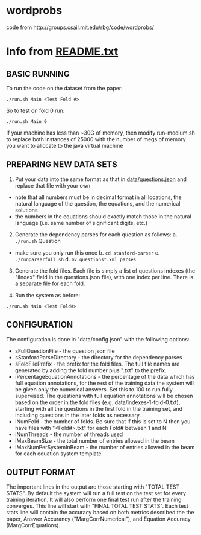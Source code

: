 # wordprobs

code from http://groups.csail.mit.edu/rbg/code/wordprobs/


# Info from [README.txt](README.txt)

## BASIC RUNNING
To run the code on the dataset from the paper:
```
./run.sh Main <Test Fold #>
```
So to test on fold 0 run:
```
./run.sh Main 0
```

If your machine has less than ~30G of memory, then modify run-medium.sh to replace both instances of 25000 with the number of megs of memory you want to allocate to the java virtual machine

## PREPARING NEW DATA SETS
1.  Put your data into the same format as that in [data/questions.json](`data/questions.json`) and replace that file with your own
  * note that all numbers must be in decimal format in all locations, the natural language of the question, the equations, and the numerical solutions
  * the numbers in the equations should exactly match those in the natural language (i.e. same number of significant digits, etc.)

2.  Generate the dependency parses for each question as follows:
 a. `./run.sh` Question  
   - make sure you only run this once
 b. `cd stanford-parser`
 c. `./runparserfull.sh`
 d. `mv questions*.xml parses`

3. Generate the fold files.  Each file is simply a list of questions indexes (the "iIndex" field in the questions.json file), with one index per line.  There is a separate file for each fold.


3.  Run the system as before:
```
./run.sh Main <Test Fold#>
```

## CONFIGURATION

The configuration is done in "data/config.json" with the following options:
* sFullQuestionFile - the question json file
* sStanfordParseDirectory - the directory for the dependency parses
* sFoldFilePrefix - the prefix for the fold files.  The full file names are generated by adding the fold number plus ".txt" to the prefix.
* iPercentageEquationAnnotations - the percentage of the data which has full equation annotations, for the rest of the training data the system will be given only the numerical answers.  Set this to 100 to run fully supervised.  The questions with full equation annotations will be chosen based on the order in the fold files (e.g. data/indexes-1-fold-0.txt), starting with all the questions in the first fold in the training set, and including questions in the later folds as necessary.
* iNumFold - the number of folds.  Be sure that if this is set to N then you have files with "<sFoldFilePrefix><Fold#>.txt" for each Fold# between 1 and N
* iNumThreads - the number of threads used
* iMaxBeamSize - the total number of entries allowed in the beam
* iMaxNumPerSystemInBeam - the number of entries allowed in the beam for each equation system template


## OUTPUT FORMAT

The important lines in the output are those starting with "TOTAL TEST STATS".
By default the system will run a full test on the test set for every training iteration.  It will also perform one final test run after the training converges.  This line will start with "FINAL TOTAL TEST STATS".  Each test stats line will contain the accuracy based on both metrics described the the paper, Answer Accurancy ("MargCorrNumerical"), and Equation Accuracy (MargCorrEquations).



